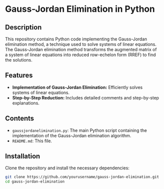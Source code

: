 # Gauss-Jordan Elimination in Python

## Description

This repository contains Python code implementing the Gauss-Jordan elimination method, a technique used to solve systems of linear equations. The Gauss-Jordan elimination method transforms the augmented matrix of a system of linear equations into reduced row-echelon form (RREF) to find the solutions.

## Features

- **Implementation of Gauss-Jordan Elimination:** Efficiently solves systems of linear equations.
- **Step-by-Step Reduction:** Includes detailed comments and step-by-step explanations.

## Contents

- `gaussjordanelimination.py`: The main Python script containing the implementation of the Gauss-Jordan elimination algorithm.
- `README.md`: This file.

## Installation

Clone the repository and install the necessary dependencies:

```bash
git clone https://github.com/yourusername/gauss-jordan-elimination.git
cd gauss-jordan-elimination
